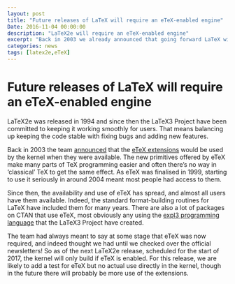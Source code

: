 ```yaml
---
layout: post
title: "Future releases of LaTeX will require an eTeX-enabled engine"
Date: 2016-11-04 00:00:00
description: "LaTeX2e will require an eTeX-enabled engine"
excerpt: "Back in 2003 we already announced that going forward LaTeX will start making use of the eTeX extensions in packages and eventually in the kernel itself. While already true a long time for packages with the upcoming kernel release this will also be a requirement for LaTeX kernel ..."
categories: news
tags: [latex2e,eTeX]
---
```


# Future releases of LaTeX will require an eTeX-enabled engine

LaTeX2e was released in 1994 and since then the LaTeX3 Project have
been committed to keeping it working smoothly for users. That means
balancing up keeping the code stable with fixing bugs and adding new
features.

Back in 2003 the team
[announced]({{site.baseurl}}/news/latex2e-news/ltnews16.pdf) that the
[eTeX
extensions](http://texdoc.net/texmf-dist/doc/etex/base/etex_man.pdf)
would be used by the kernel when they were available. The new
primitives offered by eTeX make many parts of TeX programming easier
and often there’s no way in ‘classical’ TeX to get the same effect. As
eTeX was finalised in 1999, starting to use it seriously in around
2004 meant most people had access to them.

Since then, the availability and use of eTeX has spread, and almost
all users have them available. Indeed, the standard format-building
routines for LaTeX have included them for many years. There are also a
lot of packages on CTAN that use eTeX, most obviously any using the
[expl3 programming language](https://ctan.org/pkg/l3kernel) that the
LaTeX3 Project have created.

The team had always meant to say at some stage that eTeX was now
required, and indeed thought we had until we checked over the official
newsletters! So as of the next LaTeX2e release, scheduled for the
start of 2017, the kernel will only build if eTeX is enabled. For
this release, we are likely to add a test for eTeX but no actual use
directly in the kernel, though in the future there will probably be
more use of the extensions.


